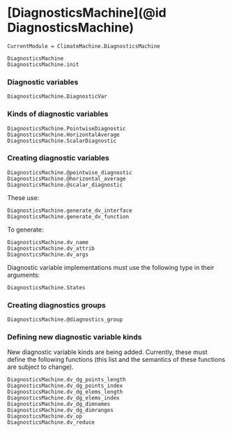 # [DiagnosticsMachine](@id DiagnosticsMachine)

```@meta
CurrentModule = ClimateMachine.DiagnosticsMachine
```

```@docs
DiagnosticsMachine
DiagnosticsMachine.init
```

### Diagnostic variables

```@docs
DiagnosticsMachine.DiagnosticVar
```

### Kinds of diagnostic variables

```@docs
DiagnosticsMachine.PointwiseDiagnostic
DiagnosticsMachine.HorizontalAverage
DiagnosticsMachine.ScalarDiagnostic
```

### Creating diagnostic variables

```@docs
DiagnosticsMachine.@pointwise_diagnostic
DiagnosticsMachine.@horizontal_average
DiagnosticsMachine.@scalar_diagnostic
```

These use:

```@docs
DiagnosticsMachine.generate_dv_interface
DiagnosticsMachine.generate_dv_function
```

To generate:

```@docs
DiagnosticsMachine.dv_name
DiagnosticsMachine.dv_attrib
DiagnosticsMachine.dv_args
```

Diagnostic variable implementations must use the following type in
their arguments:

```@docs
DiagnosticsMachine.States
```

### Creating diagnostics groups

```@docs
DiagnosticsMachine.@diagnostics_group
```

### Defining new diagnostic variable kinds

New diagnostic variable kinds are being added. Currently, these
must define the following functions (this list and the semantics
of these functions are subject to change).

```@docs
DiagnosticsMachine.dv_dg_points_length
DiagnosticsMachine.dv_dg_points_index
DiagnosticsMachine.dv_dg_elems_length
DiagnosticsMachine.dv_dg_elems_index
DiagnosticsMachine.dv_dg_dimnames
DiagnosticsMachine.dv_dg_dimranges
DiagnosticsMachine.dv_op
DiagnosticsMachine.dv_reduce
```
